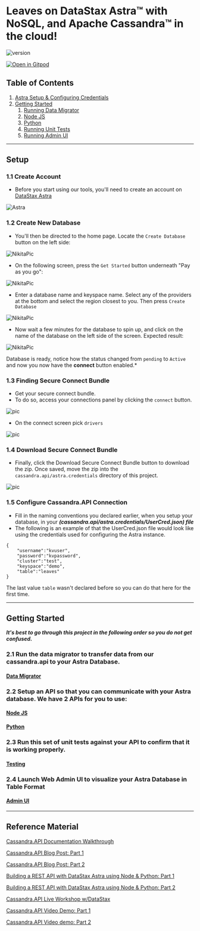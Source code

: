 # Leaves on DataStax Astra™ with NoSQL, and Apache Cassandra™ in the cloud! 

![version](https://img.shields.io/badge/version-0.0.2-blue)

[![Open in Gitpod](https://gitpod.io/button/open-in-gitpod.svg)](https://gitpod.io/#https://github.com/anant/cassandra.api.git)

## Table of Contents

1. [Astra Setup & Configuring Credentials](#setup) 
2. [Getting Started](#Getting-Started)
	1. [Running Data Migrator](#Data-Migrator)
	2. [Node JS](#Node-js)
	3. [Python](#python)
	4. [Running Unit Tests](#testing)
	5. [Running Admin UI](#admin-ui)
  
---

## Setup

### 1.1 Create Account

- Before you start using our tools, you'll need to create an account on [DataStax Astra](https://dtsx.io/workshop)

![Astra](https://github.com/datastaxdevs/shared-assets/blob/master/astra/login-1000.png?raw=true)

### 1.2 Create New Database

- You'll then be directed to the home page. Locate the `Create Database` button on the left side: 

![NikitaPic](Assets/Images/NikitaPic1.PNG)

- On the following screen, press the `Get Started` button underneath "Pay as you go": 

![NikitaPic](Assets/Images/NikitaPic2.PNG)

- Enter a database name and keyspace name. Select any of the providers at the bottom and select the region closest to you. Then press `Create Database`

![NikitaPic](Assets/Images/NikitaPic3.PNG)

- Now wait a few minutes for the database to spin up, and click on the name of the database on the left side of the screen. Expected result: 

![NikitaPic](Assets/Images/NikitaPic4.png)

Database is ready, notice how the status changed from `pending` to `Active` and now you now have the **connect** button enabled.*


### 1.3 Finding Secure Connect Bundle

- Get your secure connect bundle.
- To do so, access your connections panel by clicking the `connect` button.

![pic](https://github.com/datastaxdevs/shared-assets/blob/master/astra/summary-1000-connect.png?raw=true)

- On the connect screen pick `drivers`

![pic](https://github.com/datastaxdevs/shared-assets/blob/master/astra/connect-rest-driver.png?raw=true)

### 1.4 Download Secure Connect Bundle

- Finally, click the Download Secure Connect Bundle button to download the zip. Once saved, move the zip into the `cassandra.api/astra.credentials` directory of this project.

![pic](https://github.com/datastaxdevs/shared-assets/blob/master/astra/connect-driver-1000.png?raw=true)

### 1.5 Configure Cassandra.API Connection

- Fill in the naming conventions you declared earlier, when you setup your database, in your ***(cassandra.api/astra.credentials/UserCred.json) file***
- The following is an example of that the UserCred.json file would look like using the credentials used for configuring the Astra instance.

```
{ 
    "username":"kvuser", 
    "password":"kvpassword", 
    "cluster":"test", 
    "keyspace":"demo", 
    "table":"leaves"
}
```

The last value ``table`` wasn't declared before so you can do that here for the first time.

---

## Getting Started

***It's best to go through this project in the following order so you do not get confused.***



### 2.1 Run the data migrator to transfer data from our cassandra.api to your Astra Database.

#### [Data Migrator](https://github.com/Anant/cassandra.api/tree/master/astra.import)



### 2.2 Setup an API so that you can communicate with your Astra database. We have 2 APIs for you to use:


#### [Node JS](https://github.com/Anant/cassandra.api/tree/master/astra.api/leaves.api.node)


#### [Python](https://github.com/Anant/cassandra.api/tree/master/astra.api/leaves.api.python)



### 2.3 Run this set of unit tests against your API to confirm that it is working properly.

#### [Testing](https://github.com/Anant/cassandra.api/tree/master/astra.api/leaves.api.tests)


### 2.4 Launch Web Admin UI to visualize your Astra Database in Table Format

#### [Admin UI](https://github.com/Anant/cassandra.api/tree/master/astra.ui)


---
## Reference Material

[Cassandra.API Documentation Walkthrough](https://youtu.be/ZuIjoL60Ad4)

[Cassandra.API Blog Post: Part 1](https://blog.anant.us/setting-up-your-datastax-astra-instance-with-cassandra-api/)

[Cassandra.API Blog Post: Part 2](https://blog.anant.us/new-features-to-cassandra-api/)

[Building a REST API with DataStax Astra using Node & Python: Part 1](https://blog.anant.us/building-a-rest-api-with-cassandra-on-datastax-astra-using-python-and-node/)

[Building a REST API with DataStax Astra using Node & Python: Part 2](https://blog.anant.us/developer-workshop-building-a-rest-api-with-cassandra-using-python-and-node/)

[Cassandra.API Live Workshop w/DataStax](https://www.youtube.com/watch?v=kRYMwOl6Uo4&list=PL2g2h-wyI4SqcSXuShseNQnHMAWl0SF4q&index=2&t=0s)

[Cassandra.API Video Demo: Part 1](https://www.youtube.com/watch?v=O64pJa3eLqs)

[Cassandra.API Video demo: Part 2](https://www.youtube.com/watch?v=j2B_1_yv3CM&feature=youtu.be)
